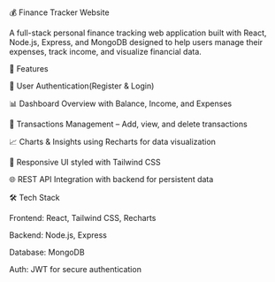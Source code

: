 💰 Finance Tracker Website



A full-stack personal finance tracking web application built with React, Node.js, Express, and MongoDB designed to help users manage their expenses, track income, and visualize financial data.  



📌 Features

 🔐 User Authentication(Register \& Login)  

 📊 Dashboard Overview with Balance, Income, and Expenses  

 🧾 Transactions Management – Add, view, and delete transactions  

 📈 Charts & Insights using Recharts for data visualization  

 🎨 Responsive UI styled with Tailwind CSS  

 🌐 REST API Integration with backend for persistent data  



 🛠️ Tech Stack

 Frontend: React, Tailwind CSS, Recharts  

 Backend: Node.js, Express  

 Database: MongoDB  

 Auth: JWT for secure authentication  






